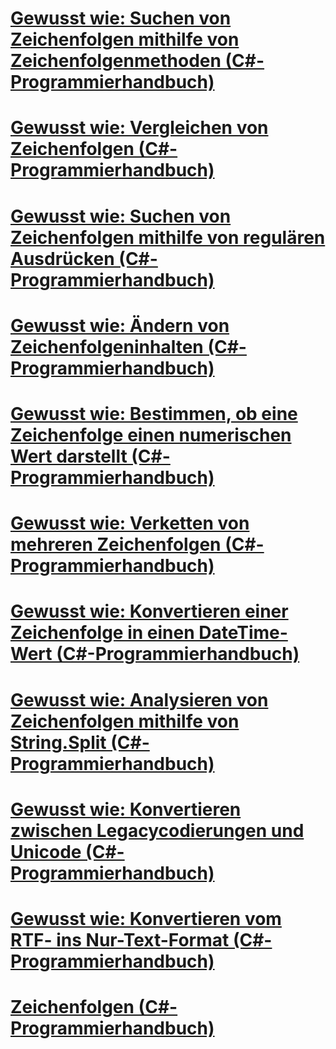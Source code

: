 # [Gewusst wie: Suchen von Zeichenfolgen mithilfe von Zeichenfolgenmethoden (C#-Programmierhandbuch)](how-to-search-strings-using-string-methods.md)
# [Gewusst wie: Vergleichen von Zeichenfolgen (C#-Programmierhandbuch)](how-to-compare-strings.md)
# [Gewusst wie: Suchen von Zeichenfolgen mithilfe von regulären Ausdrücken (C#-Programmierhandbuch)](how-to-search-strings-using-regular-expressions.md)
# [Gewusst wie: Ändern von Zeichenfolgeninhalten (C#-Programmierhandbuch)](how-to-modify-string-contents.md)
# [Gewusst wie: Bestimmen, ob eine Zeichenfolge einen numerischen Wert darstellt (C#-Programmierhandbuch)](how-to-determine-whether-a-string-represents-a-numeric-value.md)
# [Gewusst wie: Verketten von mehreren Zeichenfolgen (C#-Programmierhandbuch)](how-to-concatenate-multiple-strings.md)
# [Gewusst wie: Konvertieren einer Zeichenfolge in einen DateTime-Wert (C#-Programmierhandbuch)](how-to-convert-a-string-to-a-datetime.md)
# [Gewusst wie: Analysieren von Zeichenfolgen mithilfe von String.Split (C#-Programmierhandbuch)](how-to-parse-strings-using-string-split.md)
# [Gewusst wie: Konvertieren zwischen Legacycodierungen und Unicode (C#-Programmierhandbuch)](how-to-convert-between-legacy-encodings-and-unicode.md)
# [Gewusst wie: Konvertieren vom RTF- ins Nur-Text-Format (C#-Programmierhandbuch)](how-to-convert-rtf-to-plain-text.md)
# [Zeichenfolgen (C#-Programmierhandbuch)](index.md)
